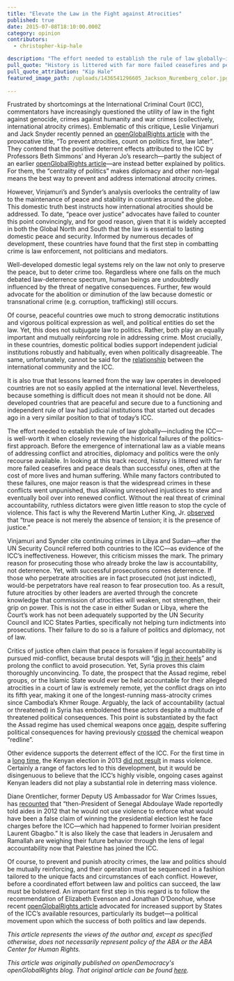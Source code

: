 ```yaml
---
title: "Elevate the Law in the Fight against Atrocities"
published: true
date: 2015-07-08T18:10:00.000Z
category: opinion
contributors:
  - christopher-kip-hale

description: "The effort needed to establish the rule of law globally—including the ICC—is well-worth it when closely reviewing the historical failures of the politics-first approach. Before the emergence of international law as a viable means of addressing conflict and atrocities, diplomacy and politics were the only recourse available. In looking at this track record, history is littered with far more failed ceasefires and peace deals than successful ones, often at the cost of more lives and human suffering. While many factors contributed to these failures, one major reason is that the widespread crimes in these conflicts went unpunished, thus allowing unresolved injustices to stew and eventually boil over into renewed conflict. Without the real threat of criminal accountability, ruthless dictators were given little reason to stop the cycle of violence. This fact is why the Reverend Martin Luther King, Jr. observed that “true peace is not merely the absence of tension; it is the presence of justice.”"
pull_quote: "History is littered with far more failed ceasefires and peace deals than successful ones, often at the cost of more lives and human suffering. While many factors contributed to these failures, one major reason is that the widespread crimes in these conflicts went unpunished, thus allowing unresolved injustices to stew and eventually boil over into renewed conflict. Without the real threat of criminal accountability, ruthless dictators were given little reason to stop the cycle of violence. "
pull_quote_attribution: "Kip Hale"
featured_image_path: /uploads/1436541296605_Jackson_Nuremberg_color.jpg
 
---
```


Frustrated by shortcomings at the International Criminal Court (ICC), commentators have increasingly questioned the utility of law in the fight against genocide, crimes against humanity and war crimes (collectively, international atrocity crimes). Emblematic of this critique, Leslie Vinjamuri and Jack Snyder recently penned an [openGlobalRights article](https://www.opendemocracy.net/openglobalrights/jack-snyder-leslie-vinjamuri/to-prevent-atrocities-count-on-politics-first-law-late) with the provocative title, “To prevent atrocities, count on politics first, law later”. They contend that the positive deterrent effects attributed to the ICC by Professors Beth Simmons’ and Hyeran Jo’s research—partly the subject of an earlier [openGlobalRights article](https://www.opendemocracy.net/openglobalrights/geoff-dancy-bridget-marchesi-florencia-montal-kathryn-sikkink/icc%E2%80%99s-deterrent-impac)—are instead better explained by politics. For them, the “centrality of politics” makes diplomacy and other non-legal means the best way to prevent and address international atrocity crimes.

However, Vinjamuri’s and Synder’s analysis overlooks the centrality of law to the maintenance of peace and stability in countries around the globe. This domestic truth best instructs how international atrocities should be addressed. To date, “peace over justice” advocates have failed to counter this point convincingly, and for good reason, given that it is widely accepted in both the Global North and South that the law is essential to lasting domestic peace and security. Informed by numerous decades of development, these countries have found that the first step in combatting crime is law enforcement, not politicians and mediators.

Well-developed domestic legal systems rely on the law not only to preserve the peace, but to deter crime too. Regardless where one falls on the much debated law-deterrence spectrum, human beings are undoubtedly influenced by the threat of negative consequences. Further, few would advocate for the abolition or diminution of the law because domestic or transnational crime (e.g. corruption, trafficking) still occurs.

Of course, peaceful countries owe much to strong democratic institutions and vigorous political expression as well, and political entities do set the law. Yet, this does not subjugate law to politics. Rather, both play an equally important and mutually reinforcing role in addressing crime. Most crucially, in these countries, domestic political bodies support independent judicial institutions robustly and habitually, even when politically disagreeable. The same, unfortunately, cannot be said for the [relationship](https://ciccglobaljustice.wordpress.com/2014/05/02/coalition-briefs-expert-body-on-icc-budget/) between the international community and the ICC.

It is also true that lessons learned from the way law operates in developed countries are not so easily applied at the international level. Nevertheless, because something is difficult does not mean it should not be done. All developed countries that are peaceful and secure due to a functioning and independent rule of law had judicial institutions that started out decades ago in a very similar position to that of today’s ICC.

The effort needed to establish the rule of law globally—including the ICC—is well-worth it when closely reviewing the historical failures of the politics-first approach. Before the emergence of international law as a viable means of addressing conflict and atrocities, diplomacy and politics were the only recourse available. In looking at this track record, history is littered with far more failed ceasefires and peace deals than successful ones, often at the cost of more lives and human suffering. While many factors contributed to these failures, one major reason is that the widespread crimes in these conflicts went unpunished, thus allowing unresolved injustices to stew and eventually boil over into renewed conflict. Without the real threat of criminal accountability, ruthless dictators were given little reason to stop the cycle of violence. This fact is why the Reverend Martin Luther King, Jr. [observed](http://972mag.com/a-reminder-to-israel-from-martin-luther-king/33133/img_4139r/) that “true peace is not merely the absence of tension; it is the presence of justice.”

Vinjamuri and Synder cite continuing crimes in Libya and Sudan—after the UN Security Council referred both countries to the ICC—as evidence of the ICC’s ineffectiveness. However, this criticism misses the mark. The primary reason for prosecuting those who already broke the law is accountability, not deterrence. Yet, with successful prosecutions comes deterrence. If those who perpetrate atrocities are in fact prosecuted (not just indicted), would-be perpetrators have real reason to fear prosecution too. As a result, future atrocities by other leaders are averted through the concrete knowledge that commission of atrocities will weaken, not strengthen, their grip on power. This is not the case in either Sudan or Libya, where the Court’s work has not been adequately supported by the UN Security Council and ICC States Parties, specifically not helping turn indictments into prosecutions. Their failure to do so is a failure of politics and diplomacy, not of law.

Critics of justice often claim that peace is forsaken if legal accountability is pursued mid-conflict, because brutal despots will “[dig in their heels](http://www.theguardian.com/commentisfree/2011/may/04/icc-arrest-warrants-libya-gaddafi)” and prolong the conflict to avoid prosecution. Yet, Syria proves this claim thoroughly unconvincing. To date, the prospect that the Assad regime, rebel groups, or the Islamic State would ever be held accountable for their alleged atrocities in a court of law is extremely remote, yet the conflict drags on into its fifth year, making it one of the longest-running mass-atrocity crimes since Cambodia’s Khmer Rouge. Arguably, the lack of accountability (actual or threatened) in Syria has emboldened these actors despite a multitude of threatened political consequences. This point is substantiated by the fact the Assad regime has used chemical weapons once [again](http://www.nytimes.com/2015/05/07/world/middleeast/syria-chemical-weapons.html), despite suffering political consequences for having previously [crossed](http://www.washingtonpost.com/blogs/fact-checker/wp/2013/09/06/president-obama-and-the-red-line-on-syrias-chemical-weapons/) the chemical weapon “redline”.

Other evidence supports the deterrent effect of the ICC. For the first time in a [long time](http://www.csmonitor.com/Commentary/Opinion/2008/0114/p09s02-coop.html), the Kenyan election in 2013 [did not result](http://www.usip.org/events/why-were-kenya-s-2013-elections-peaceful) in mass violence. Certainly a range of factors led to this development, but it would be disingenuous to believe that the ICC’s highly visible, ongoing cases against Kenyan leaders did not play a substantial role in deterring mass violence.

Diane Orentlicher, former Deputy US Ambassador for War Crimes Issues, has [recounted](http://www.reuters.com/article/2013/09/13/us-seeking-justice-for-syrians-idUSBRE98C03X20130913) that “then-President of Senegal Abdoulaye Wade reportedly told aides in 2012 that he would not use violence to enforce what would have been a false claim of winning the presidential election lest he face charges before the ICC—which had happened to former Ivoirian president Laurent Gbagbo.” It is also likely the case that leaders in Jerusalem and Ramallah are weighing their future behavior through the lens of legal accountability now that Palestine has joined the ICC.

Of course, to prevent and punish atrocity crimes, the law and politics should be mutually reinforcing, and their operation must be sequenced in a fashion tailored to the unique facts and circumstances of each conflict. However, before a coordinated effort between law and politics can succeed, the law must be bolstered. An important first step in this regard is to follow the recommendation of Elizabeth Evenson and Jonathan O’Donohue, whose recent [openGlobalRights article](https://www.opendemocracy.net/openglobalrights/elizabeth-evenson-jonathan-o%E2%80%99donohue/international-criminal-court-at-risk) advocated for increased support by States of the ICC’s available resources, particularly its budget—a political movement upon which the success of both politics and law depends.

_This article represents the views of the author and, except as specified otherwise, does not necessarily represent policy of the ABA or the ABA Center for Human Rights._

_This article was originally published on openDemocracy's openGlobalRights blog. That original article can be found [here](https://opendemocracy.net/openglobalrights/kip-hale/elevate-law-in-fight-against-atrocities)._

